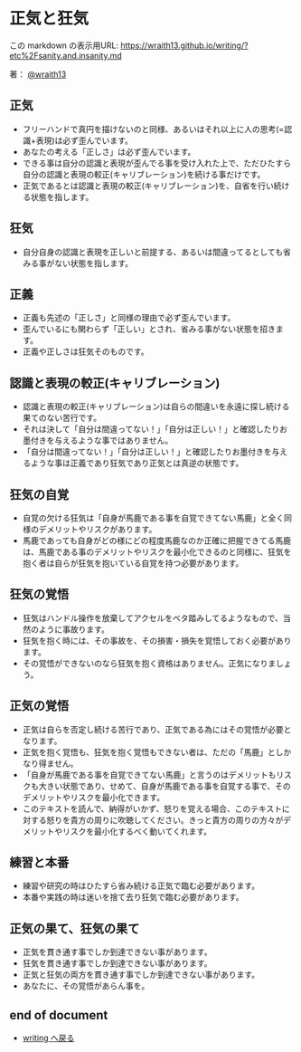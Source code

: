 # 正気と狂気

<!--[NOWRITING]-->
<link rel="canonical" href="https://wraith13.github.io/writing/?etc%2Fsanity.and.insanity.md" />
この markdown の表示用URL: <a rel="canonical" href="https://wraith13.github.io/writing/?etc%2Fsanity.and.insanity.md">https://wraith13.github.io/writing/?etc%2Fsanity.and.insanity.md</a>
<!--[/NOWRITING]-->

著： [@wraith13](../wraith13.md)

## 正気

- フリーハンドで真円を描けないのと同様、あるいはそれ以上に人の思考(=認識+表現)は必ず歪んでいます。
- あなたの考える「正しさ」は必ず歪んでいます。
- できる事は自分の認識と表現が歪んでる事を受け入れた上で、ただひたすら自分の認識と表現の較正(キャリブレーション)を続ける事だけです。
- 正気であるとは認識と表現の較正(キャリブレーション)を、自省を行い続ける状態を指します。

## 狂気

- 自分自身の認識と表現を正しいと前提する、あるいは間違ってるとしても省みる事がない状態を指します。

## 正義

- 正義も先述の「正しさ」と同様の理由で必ず歪んでいます。
- 歪んでいるにも関わらず「正しい」とされ、省みる事がない状態を招きます。
- 正義や正しさは狂気そのものです。

## 認識と表現の較正(キャリブレーション)

- 認識と表現の較正(キャリブレーション)は自らの間違いを永遠に探し続ける果てのない苦行です。
- それは決して「自分は間違ってない！」「自分は正しい！」と確認したりお墨付きを与えるような事ではありません。
- 「自分は間違ってない！」「自分は正しい！」と確認したりお墨付きを与えるような事は正義であり狂気であり正気とは真逆の状態です。

## 狂気の自覚

- 自覚の欠ける狂気は「自身が馬鹿である事を自覚できてない馬鹿」と全く同様のデメリットやリスクがあります。
- 馬鹿であっても自身がどの様にどの程度馬鹿なのか正確に把握できてる馬鹿は、馬鹿である事のデメリットやリスクを最小化できるのと同様に、狂気を抱く者は自らが狂気を抱いている自覚を持つ必要があります。

## 狂気の覚悟

- 狂気はハンドル操作を放棄してアクセルをベタ踏みしてるようなもので、当然のように事故ります。
- 狂気を抱く時には、その事故を、その損害・損失を覚悟しておく必要があります。
- その覚悟ができないのなら狂気を抱く資格はありません。正気になりましょう。

## 正気の覚悟
 
- 正気は自らを否定し続ける苦行であり、正気である為にはその覚悟が必要となります。
- 正気を抱く覚悟も、狂気を抱く覚悟もできない者は、ただの「馬鹿」としかなり得ません。
- 「自身が馬鹿である事を自覚できてない馬鹿」と言うのはデメリットもリスクも大きい状態であり、せめて、自身が馬鹿である事を自覚する事で、そのデメリットやリスクを最小化できます。
- このテキストを読んで、納得がいかず、怒りを覚える場合、このテキストに対する怒りを貴方の周りに吹聴してください。きっと貴方の周りの方々がデメリットやリスクを最小化するべく動いてくれます。

## 練習と本番

- 練習や研究の時はひたすら省み続ける正気で臨む必要があります。
- 本番や実践の時は迷いを捨て去り狂気で臨む必要があります。

## 正気の果て、狂気の果て

- 正気を貫き通す事でしか到達できない事があります。
- 狂気を貫き通す事でしか到達できない事があります。
- 正気と狂気の両方を貫き通す事でしか到達できない事があります。
- あなたに、その覚悟があらん事を。

## end of document

- [writing へ戻る](../index.md)
